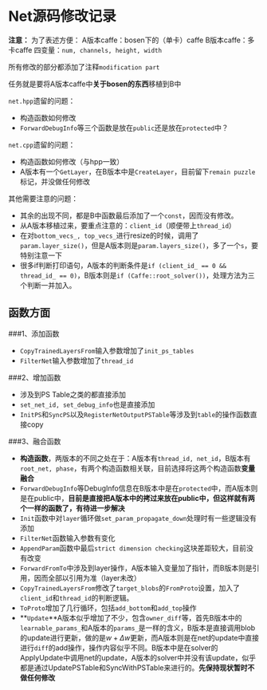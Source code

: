 # Net源码修改记录

**注意：**
为了表述方便：
A版本caffe：bosen下的（单卡）caffe
B版本caffe：多卡caffe
四变量：`num, channels, height, width`

所有修改的部分都添加了注释`modification part`

任务就是要将A版本caffe中**关于bosen的东西**移植到B中

`net.hpp`遗留的问题：
- 构造函数如何修改
- `ForwardDebugInfo`等三个函数是放在`public`还是放在`protected`中？

`net.cpp`遗留的问题：
 - 构造函数如何修改（与hpp一致）
 - A版本有一个`GetLayer`，在B版本中是`CreateLayer`，目前留下`remain puzzle`标记，并没做任何修改

其他需要注意的问题：
- 其余的出现不同，都是B中函数最后添加了一个`const`，因而没有修改。
- 从A版本移植过来，要重点注意的：`client_id`（顺便带上`thread_id`）
- 在对`bottom_vecs_, top_vecs_`进行resize的时候，调用了`param.layer_size()`，但是A版本则是`param.layers_size()`，多了一个`s`，要特别注意一下
- 很多if判断打印语句，A版本的判断条件是`if (client_id_ == 0 && thread_id_ == 0)`，B版本则是`if (Caffe::root_solver())`，处理方法为三个判断一并加入。

## 函数方面

###1、添加函数
- `CopyTrainedLayersFrom`输入参数增加了`init_ps_tables`
- `FilterNet`输入参数增加了`thread_id`


###2、增加函数
 - 涉及到PS Table之类的都直接添加
 - `set_net_id, set_debug_info`也是直接添加
 - `InitPS`和`SyncPS`以及`RegisterNetOutputPSTable`等涉及到`table`的操作函数直接copy


###3、融合函数
 - **构造函数**，两版本的不同之处在于：A版本有`thread_id, net_id`，B版本有`root_net, phase`，有两个构造函数相关联，目前选择将这两个构造函数**变量融合**
 - `ForwardDebugInfo`等DebugInfo信息在B版本中是在`protected`中，而A版本则是在public中，**目前是直接把A版本中的拷过来放在public中，但这样就有两个一样的函数了，有待进一步解决**
 - `Init`函数中对`layer`循环做`set_param_propagate_down`处理时有一些逻辑没有添加
 - `FilterNet`函数输入参数有变化
 - `AppendParam`函数中最后`strict dimension checking`这块差距较大，目前没有改变
 - `ForwardFromTo`中涉及到layer操作，A版本输入变量加了指针，而B版本则是引用，因而全部以引用为准（layer未改）
 - `CopyTrainedLayersFrom`修改了`target_blobs`的`FromProto`设置，加入了`client_id`和`thread_id`的判断逻辑。
 - `ToProto`增加了几行循环，包括`add_bottom`和`add_top`操作
 - **`Update`**A版本似乎增加了不少，包含`owner_diff`等，首先B版本中的`learnable_params_`和A版本的`params_`是一样的含义，B版本是直接调用blob的update进行更新，做的是$w+\Delta w$更新，而A版本则是在net的update中直接进行`diff`的add操作，操作内容似乎不同。B版本中是在solver的ApplyUpdate中调用net的update，A版本的solver中并没有该update，似乎都是通过UpdatePSTable和SyncWithPSTable来进行的。**先保持现状暂时不做任何修改**

